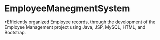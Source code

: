# EmployeeManegmentSystem
•Efficiently organized Employee records, through the development of the Employee Management project using Java, JSP, MySQL, HTML, and Bootstrap.
